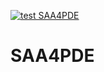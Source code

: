 [![test SAA4PDE](https://github.com/milzj/SAA4PDE/actions/workflows/test-SAA4PDE.yml/badge.svg)](https://github.com/milzj/SAA4PDE/actions/workflows/test-SAA4PDE.yml)

# SAA4PDE
